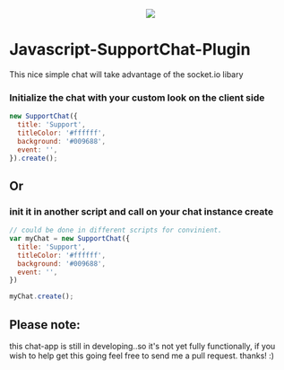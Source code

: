 <p align="center"><img src="https://s3.postimg.org/cmp7ymz2b/chat.jpg"></p>

# Javascript-SupportChat-Plugin
This nice simple chat will take advantage of the socket.io libary

### Initialize the chat with your custom look on the client side
```javascript
new SupportChat({
  title: 'Support',
  titleColor: '#ffffff',
  background: '#009688',
  event: '',
}).create();
```
## Or
### init it in another script and call on your chat instance create
```javascript
// could be done in different scripts for convinient.
var myChat = new SupportChat({
  title: 'Support',
  titleColor: '#ffffff',
  background: '#009688',
  event: '',
})

myChat.create();
```

## Please note: 
this chat-app is still in developing..so it's not yet fully functionally, if you wish to help get this going feel free to send me a pull request. thanks! :)
